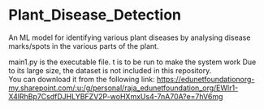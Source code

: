 # Plant_Disease_Detection
An ML model for identifying various plant diseases by analysing disease marks/spots in the various parts of the plant.

main1.py is the executable file. t is to be run to make the system work
Due to its large size, the dataset is not included in this repository.  
You can download it from the following link: 
https://edunetfoundationorg-my.sharepoint.com/:u:/g/personal/raja_edunetfoundation_org/EWlr1-X4lRhBp7CsdfDJHLYBFZV2P-woHXmxUs4-7nA70A?e=7hV6mg
